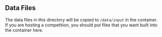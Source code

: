 ## Data Files

The data files in this directory will be copied to `/data/input` in the container. If you are hosting a competition, you should put files that you want built into the container here.

